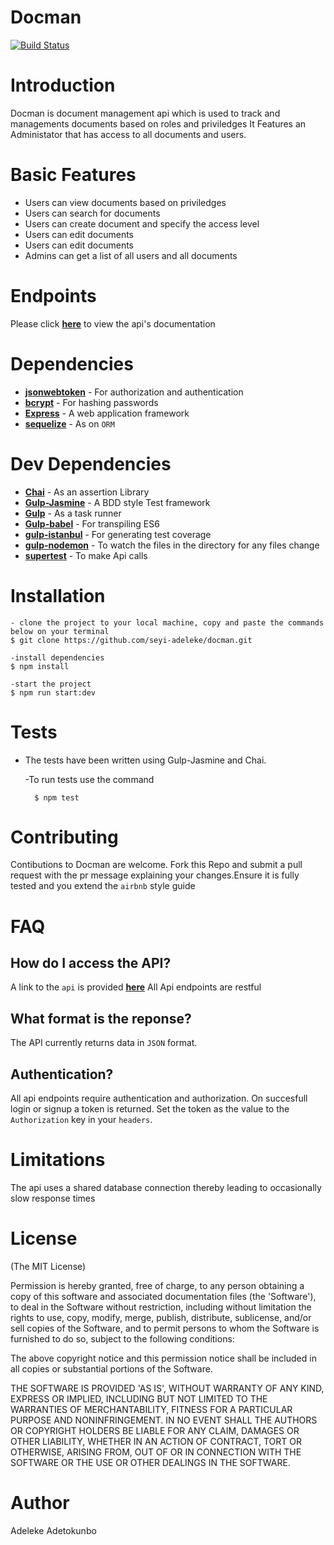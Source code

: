 # Docman
[![Build Status](https://travis-ci.org/seyi-adeleke/Docman.svg?branch=staging)](https://travis-ci.org/seyi-adeleke/Docman)

# Introduction
Docman is document management api which is used to track and managements documents based on roles and priviledges
It Features an Administator that has access to all documents and users.

# Basic Features
<ul>
<li>Users can view documents based on priviledges</li>
<li>Users can search for documents </li>
<li>Users can create document and specify the access level</li>
<li>Users can edit documents</li>
<li>Users can edit documents </li>
<li>Admins can get a list of all users and all documents </li>
</ul>

# Endpoints
Please click **[here](https://docman-cp2-staging.herokuapp.com)** to view the api's documentation

# Dependencies
*  **[jsonwebtoken](https://www.npmjs.com/package/jsonwebtoken)** - For authorization and authentication
*  **[bcrypt](https://www.npmjs.com/package/bcrypt)** - For hashing passwords
*  **[Express](https://expressjs.com/)** - A web application framework
*  **[sequelize](https://www.npmjs.com/package/sequelize)** - As on `ORM`

# Dev Dependencies
*  **[Chai](https://www.npmjs.com/package/chai)** - As an assertion Library
*  **[Gulp-Jasmine](https://www.npmjs.com/package/gulp-jasmine)** - A BDD style Test framework
*  **[Gulp](https://www.npmjs.com/package/gulp)** - As a task runner
*  **[Gulp-babel](https://www.npmjs.com/package/gulp-babel)** - For transpiling ES6
*  **[gulp-istanbul](https://www.npmjs.com/package/gulp-istanbul)** - For generating test coverage
* **[gulp-nodemon](https://www.npmjs.com/package/gulp-nodemon)** - To watch the files in the directory for any files change
* **[supertest](https://www.npmjs.com/package/supertest)** - To make Api calls


# Installation

    - clone the project to your local machine, copy and paste the commands below on your terminal
    $ git clone https://github.com/seyi-adeleke/docman.git

    -install dependencies 
    $ npm install

    -start the project
    $ npm run start:dev


# Tests
*  The tests have been written using Gulp-Jasmine and Chai.

     -To run tests use the command

         $ npm test

# Contributing
Contibutions to Docman are welcome. Fork this Repo and submit a pull request with the pr message explaining your changes.Ensure it is fully tested and you extend the `airbnb` style guide

# FAQ


## How do I access the API?
A link to the `api` is provided **[here](https://docman-cp2-staging.herokuapp.com/api/v1)** 
All Api endpoints are restful

## What format is the reponse?

The API currently returns data in `JSON` format.

## Authentication?
All api endpoints require authentication and authorization. On succesfull login or signup a token is returned. Set the token as the value to the `Authorization` key in your `headers`.

# Limitations
The api uses a shared database connection thereby leading to occasionally slow response times

# License

(The MIT License)

Permission is hereby granted, free of charge, to any person obtaining
a copy of this software and associated documentation files (the
'Software'), to deal in the Software without restriction, including
without limitation the rights to use, copy, modify, merge, publish,
distribute, sublicense, and/or sell copies of the Software, and to
permit persons to whom the Software is furnished to do so, subject to
the following conditions:

The above copyright notice and this permission notice shall be
included in all copies or substantial portions of the Software.

THE SOFTWARE IS PROVIDED 'AS IS', WITHOUT WARRANTY OF ANY KIND,
EXPRESS OR IMPLIED, INCLUDING BUT NOT LIMITED TO THE WARRANTIES OF
MERCHANTABILITY, FITNESS FOR A PARTICULAR PURPOSE AND NONINFRINGEMENT.
IN NO EVENT SHALL THE AUTHORS OR COPYRIGHT HOLDERS BE LIABLE FOR ANY
CLAIM, DAMAGES OR OTHER LIABILITY, WHETHER IN AN ACTION OF CONTRACT,
TORT OR OTHERWISE, ARISING FROM, OUT OF OR IN CONNECTION WITH THE
SOFTWARE OR THE USE OR OTHER DEALINGS IN THE SOFTWARE.

# Author
Adeleke Adetokunbo
